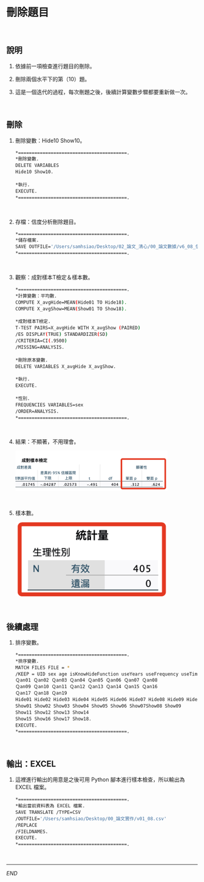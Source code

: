 # 刪除題目

<br>

## 說明

1. 依據前一項檢查進行題目的刪除。

2. 刪除兩個水平下的第（10）題。

3. 這是一個迭代的過程，每次刪題之後，後續計算變數步驟都要重新做一次。

<br>

## 刪除

1. 刪除變數：Hide10 Show10。

    ```bash
    *========================================.
    *刪除變數.
    DELETE VARIABLES
    Hide10 Show10.
    
    *執行.
    EXECUTE.
    *========================================.
    ```

<br>

2. 存檔：信度分析刪除題目。

    ```bash
    *========================================.
    *儲存檔案.
    SAVE OUTFILE='/Users/samhsiao/Desktop/02_論文_清心/00_論文數據/v6_08_信度分析刪題.sav'.
    *========================================.
    ```

<br>

3. 觀察：成對樣本T檢定＆樣本數。

    ```bash
    *========================================.
    *計算變數：平均數.
    COMPUTE X_avgHide=MEAN(Hide01 TO Hide18).
    COMPUTE X_avgShow=MEAN(Show01 TO Show18).

    *成對樣本T檢定.
    T-TEST PAIRS=X_avgHide WITH X_avgShow (PAIRED)
    /ES DISPLAY(TRUE) STANDARDIZER(SD)
    /CRITERIA=CI(.9500)
    /MISSING=ANALYSIS.

    *刪除原本變數.
    DELETE VARIABLES X_avgHide X_avgShow.

    *執行.
    EXECUTE.

    *性別.
    FREQUENCIES VARIABLES=sex
    /ORDER=ANALYSIS.
    *========================================.
    ```

<br>

4. 結果：不顯著，不用理會。

    <img src="images/img_09.png" width="400px">

<br>

5. 樣本數。

    <img src="images/img_10.png" width="400px">

<br>

## 後續處理

1. 排序變數。

    ```bash
    *========================================.
    *排序變數.
    MATCH FILES FILE = *
    /KEEP = UID sex age isKnowHideFunction useYears useFrequency useTime 
    Ｑan01 Ｑan02 Ｑan03 Ｑan04 Ｑan05 Ｑan06 Ｑan07 Ｑan08 
    Ｑan09 Ｑan10 Ｑan11 Ｑan12 Ｑan13 Ｑan14 Ｑan15 Ｑan16 
    Ｑan17 Ｑan18 Ｑan19 
    Hide01 Hide02 Hide03 Hide04 Hide05 Hide06 Hide07 Hide08 Hide09 Hide11 Hide12 Hide13 Hide14 Hide15 Hide16 Hide17 Hide18 
    Show01 Show02 Show03 Show04 Show05 Show06 Show07Show08 Show09 
    Show11 Show12 Show13 Show14 
    Show15 Show16 Show17 Show18.
    EXECUTE.
    *========================================.
    ```

<br>

## 輸出：EXCEL

1. 這裡進行輸出的用意是之後可用 Python 腳本進行樣本檢查，所以輸出為 EXCEL 檔案。

    ```bash
    *========================================.
    *輸出當前資料表為 EXCEL 檔案.
    SAVE TRANSLATE /TYPE=CSV
    /OUTFILE='/Users/samhsiao/Desktop/00_論文實作/v01_08.csv'
    /REPLACE
    /FIELDNAMES.
    EXECUTE.
    *========================================.
    ```

<br>

___

_END_